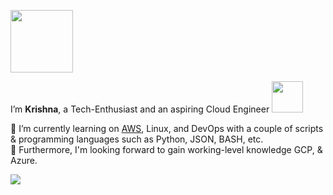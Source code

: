 <img src="https://media.giphy.com/media/lnORolcv2a0224p4y3/giphy.gif" width="100"></h2>

I’m **Krishna**, a Tech-Enthusiast and an aspiring Cloud Engineer <img src="https://media.giphy.com/media/4KEMBV2Mj1HX3J64Az/giphy.gif" width="50">

🌱 I’m currently learning on <a href="https://aws.amazon.com/">AWS</a>, Linux, and DevOps with a couple of scripts & programming languages such as Python, JSON, BASH, etc. <br>
📝 Furthermore, I'm looking forward to gain working-level knowledge GCP, & Azure.  

![](https://komarev.com/ghpvc/?username=kriteja&color=grey&label=Profile+Views&style=flat)
